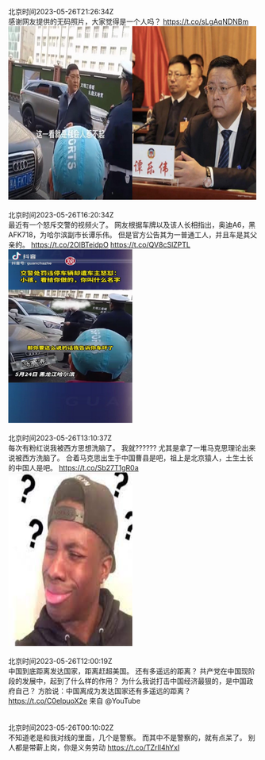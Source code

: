 北京时间2023-05-26T21:26:34Z<br>感谢网友提供的无码照片，大家觉得是一个人吗？ https://t.co/sLgAqNDNBm<br><img src='/temp/image/2023/u-Month-5/1662087836370182144_0.jpg' width='250' height='350'><img src='/temp/image/2023/u-Month-5/1662087836370182144_1.jpg' width='250' height='350'><br><br>北京时间2023-05-26T16:20:34Z<br>最近有一个怒斥交警的视频火了。
网友根据车牌以及该人长相指出，奥迪A6，黑AFK718，为哈尔滨副市长谭乐伟。
但是官方公告其为一普通工人，并且车是其父亲的。 https://t.co/2OlBTeidpO https://t.co/QV8cSlZPTL<br><img src='/temp/video/2023/u-Month-5/ay-Day-26/torontobigface/1662010826201628675_0.jpg' width='250' height='350'><br><br>北京时间2023-05-26T13:10:37Z<br>每次有粉红说我被西方思想洗脑了。
我就??????
尤其是拿了一堆马克思理论出来说被西方洗脑了。
合着马克思出生于中国曹县是吧，祖上是北京猿人，土生土长的中国人是吧。 https://t.co/Sb27T1gR0a<br><img src='/temp/image/2023/u-Month-5/1661963024100626435_0.jpg' width='250' height='350'><br><br>北京时间2023-05-26T12:00:19Z<br>中国到底距离发达国家，距离赶超美国。
还有多遥远的距离？
共产党在中国现阶段的发展中，起到了什么样的作用？
为什么我说打击中国经济最狠的，是中国政府自己？
方脸说：中国离成为发达国家还有多遥远的距离？https://t.co/C0elpuoX2e 来自 @YouTube<br><br><br>北京时间2023-05-26T00:10:02Z<br>不知道老是和我对线的里面，几个是警察。
而其中不是警察的，就有点呆了。
别人都是带薪上岗，你是义务劳动 https://t.co/TZrlI4hYxI<br><br><br>